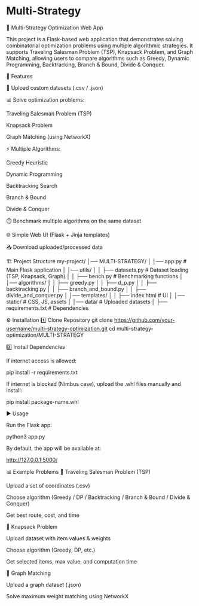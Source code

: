 # Multi-Strategy

🧩 Multi-Strategy Optimization Web App

This project is a Flask-based web application that demonstrates solving combinatorial optimization problems using multiple algorithmic strategies.
It supports Traveling Salesman Problem (TSP), Knapsack Problem, and Graph Matching, allowing users to compare algorithms such as Greedy, Dynamic Programming, Backtracking, Branch & Bound, Divide & Conquer.

🚀 Features

📂 Upload custom datasets (.csv / .json)

📊 Solve optimization problems:

Traveling Salesman Problem (TSP)

Knapsack Problem

Graph Matching (using NetworkX)

⚡ Multiple Algorithms:

Greedy Heuristic

Dynamic Programming

Backtracking Search

Branch & Bound

Divide & Conquer

⏱️ Benchmark multiple algorithms on the same dataset

🌐 Simple Web UI (Flask + Jinja templates)

📥 Download uploaded/processed data

🏗️ Project Structure
my-project/
│── MULTI-STRATEGY/
│   │── app.py                # Main Flask application
│   │── utils/
│   │   ├── datasets.py       # Dataset loading (TSP, Knapsack, Graph)
│   │   ├── bench.py          # Benchmarking functions
│   │── algorithms/
│   │   ├── greedy.py
│   │   ├── d_p.py
│   │   ├── backtracking.py
│   │   ├── branch_and_bound.py
│   │   ├── divide_and_conquer.py
│   │── templates/
│   │   ├── index.html        # UI
│   │── static/               # CSS, JS, assets
│   │── data/                 # Uploaded datasets
│   ├── requirements.txt      # Dependencies

⚙️ Installation
1️⃣ Clone Repository
git clone https://github.com/your-username/multi-strategy-optimization.git
cd multi-strategy-optimization/MULTI-STRATEGY

2️⃣ Install Dependencies

If internet access is allowed:

pip install -r requirements.txt


If internet is blocked (Nimbus case), upload the .whl files manually and install:

pip install package-name.whl

▶️ Usage

Run the Flask app:

python3 app.py


By default, the app will be available at:

http://127.0.0.1:5000/

📊 Example Problems
🧭 Traveling Salesman Problem (TSP)

Upload a set of coordinates (.csv)

Choose algorithm (Greedy / DP / Backtracking / Branch & Bound / Divide & Conquer)

Get best route, cost, and time

🎒 Knapsack Problem

Upload dataset with item values & weights

Choose algorithm (Greedy, DP, etc.)

Get selected items, max value, and computation time

🔗 Graph Matching

Upload a graph dataset (.json)

Solve maximum weight matching using NetworkX
